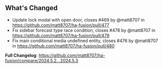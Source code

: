 ## What's Changed
* Update lock modal with open door, closes #469 by @matt8707 in https://github.com/matt8707/ha-fusion/pull/477
* Fix sidebar forecast type race condition, closes #478 by @matt8707 in https://github.com/matt8707/ha-fusion/pull/479
* Fix main conditional media undefined entity, closes #476 by @matt8707 in https://github.com/matt8707/ha-fusion/pull/480


**Full Changelog**: https://github.com/matt8707/ha-fusion/compare/2024.5.2...2024.5.3
